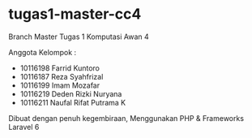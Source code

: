 # tugas1-master-cc4
Branch Master Tugas 1
Komputasi Awan 4

Anggota Kelompok :

- 10116198 Farrid Kuntoro
- 10116187 Reza Syahfrizal
- 10116199 Imam Mozafar
- 10116219 Deden Rizki Nuryana
- 10116211 Naufal Rifat Putrama K

Dibuat dengan penuh kegembiraan, Menggunakan PHP & Frameworks Laravel 6
